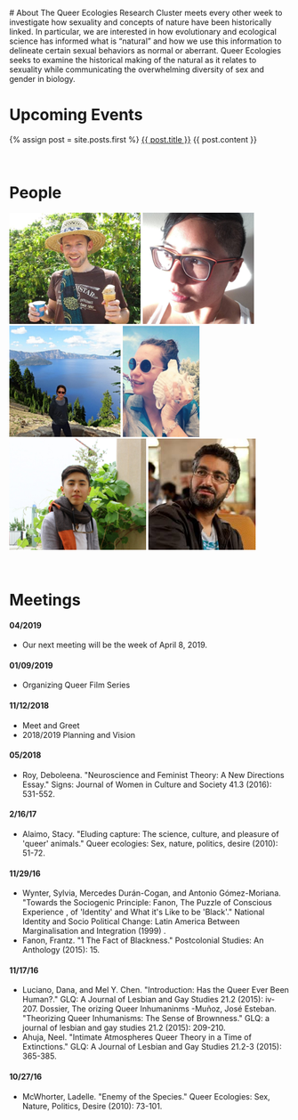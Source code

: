 <br>
# About
The Queer Ecologies Research Cluster meets every other week to investigate how sexuality and concepts of nature have been historically linked. In particular, we are interested in how evolutionary and ecological science has informed what is “natural” and how we use this information to delineate certain sexual behaviors as normal or aberrant. Queer Ecologies seeks to examine the historical making of the natural as it relates to sexuality while communicating the overwhelming diversity of sex and gender in biology.

<br> 

# Upcoming Events
{% assign post = site.posts.first %}
[{{ post.title }}]({{post.url}})
{{ post.content }}

<br>

# People

<img src="images/dennis_browe.png" height="200"> <img src="images/dsantos.jpg" height="200"> <img src="images/elana_queer_ecology.png" height="200"> <img src="images/martabel.jpg" height="200">  <img src="images/medina-headshot-cropped.jpg" height="200"> <img src="images/raed_rafei.jpg" height="200">

<br>


# Meetings

#### 04/2019
- Our next meeting will be the week of April 8, 2019. 

#### 01/09/2019
- Organizing Queer Film Series 

#### 11/12/2018
- Meet and Greet 
- 2018/2019 Planning and Vision

#### 05/2018 
- Roy, Deboleena. "Neuroscience and Feminist Theory: A New Directions Essay." Signs: Journal of Women in Culture and Society 41.3 (2016): 531-552. 

#### 2/16/17 
- Alaimo, Stacy. "Eluding capture: The science, culture, and pleasure of 'queer' animals." Queer ecologies: Sex, nature, politics, desire (2010): 51-72. 

#### 11/29/16 
- Wynter, Sylvia, Mercedes Durán-Cogan, and Antonio Gómez-Moriana. "Towards the Sociogenic Principle: Fanon, The Puzzle of Conscious Experience , of 'Identity' and What it's Like to be 'Black'." National Identity and Socio Political Change: Latin America Between Marginalisation and Integration (1999) . 
- Fanon, Frantz. "1 The Fact of Blackness." Postcolonial Studies: An Anthology (2015): 15. 

#### 11/17/16 
- Luciano, Dana, and Mel Y. Chen. "Introduction: Has the Queer Ever Been Human?." GLQ: A Journal of Lesbian and Gay Studies 21.2 (2015): iv-207. Dossier, The orizing Queer Inhumaninms 
-Muñoz, José Esteban. "Theorizing Queer Inhumanisms: The Sense of Brownness." GLQ: a journal of lesbian and gay studies 21.2 (2015): 209-210. 
- Ahuja, Neel. "Intimate Atmospheres Queer Theory in a Time of Extinctions." GLQ: A Journal of Lesbian and Gay Studies 21.2-3 (2015): 365-385. 

#### 10/27/16 
- McWhorter, Ladelle. "Enemy of the Species." Queer Ecologies: Sex, Nature, Politics, Desire (2010): 73-101. 

